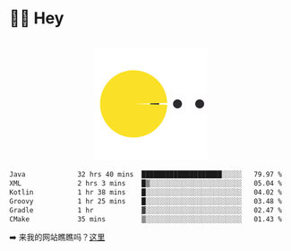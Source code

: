 
# 👋🏻 Hey
<div align="center">
	<br>
	<img src="https://raw.githubusercontent.com/Aniket965/Aniket965/master/pacman.svg?sanitize=true" width="200" height="200">
	<br>
</div>

<!--START_SECTION:waka-->

```text
Java             32 hrs 40 mins  ████████████████████░░░░░   79.97 %
XML              2 hrs 3 mins    █▒░░░░░░░░░░░░░░░░░░░░░░░   05.04 %
Kotlin           1 hr 38 mins    █░░░░░░░░░░░░░░░░░░░░░░░░   04.02 %
Groovy           1 hr 25 mins    █░░░░░░░░░░░░░░░░░░░░░░░░   03.48 %
Gradle           1 hr            ▓░░░░░░░░░░░░░░░░░░░░░░░░   02.47 %
CMake            35 mins         ▒░░░░░░░░░░░░░░░░░░░░░░░░   01.43 %
```

<!--END_SECTION:waka-->

 ➡️  来我的网站瞧瞧吗？[这里](https://www.shaolongfei.com)

